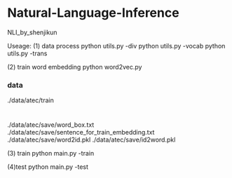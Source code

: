 # Natural-Language-Inference
NLI_by_shenjikun

Useage:
(1) data process
python utils.py -div
python utils.py -vocab
python utils.py -trans

(2) train word embedding
python word2vec.py

### data ###
./data/atec/train
#
./data/atec/save/word_box.txt
./data/atec/save/sentence_for_train_embedding.txt
./data/atec/save/word2id.pkl
./data/atec/save/id2word.pkl

(3) train
python main.py -train

(4)test
python main.py -test


